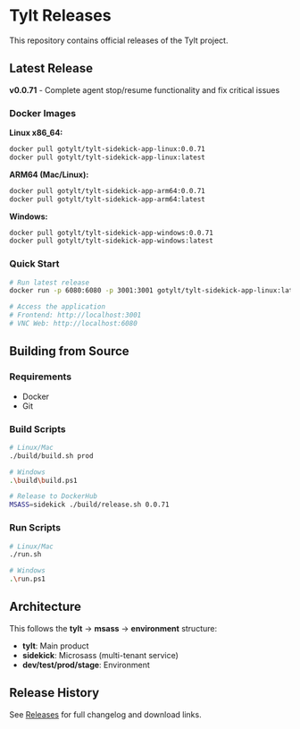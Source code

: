 # Tylt Releases

This repository contains official releases of the Tylt project.

## Latest Release

**v0.0.71** - Complete agent stop/resume functionality and fix critical issues

### Docker Images

**Linux x86_64:**
```bash
docker pull gotylt/tylt-sidekick-app-linux:0.0.71
docker pull gotylt/tylt-sidekick-app-linux:latest
```

**ARM64 (Mac/Linux):**
```bash
docker pull gotylt/tylt-sidekick-app-arm64:0.0.71
docker pull gotylt/tylt-sidekick-app-arm64:latest
```

**Windows:**
```bash
docker pull gotylt/tylt-sidekick-app-windows:0.0.71
docker pull gotylt/tylt-sidekick-app-windows:latest
```

### Quick Start

```bash
# Run latest release
docker run -p 6080:6080 -p 3001:3001 gotylt/tylt-sidekick-app-linux:latest

# Access the application
# Frontend: http://localhost:3001
# VNC Web: http://localhost:6080
```

## Building from Source

### Requirements
- Docker
- Git

### Build Scripts
```bash
# Linux/Mac
./build/build.sh prod

# Windows
.\build\build.ps1

# Release to DockerHub
MSASS=sidekick ./build/release.sh 0.0.71
```

### Run Scripts
```bash
# Linux/Mac
./run.sh

# Windows  
.\run.ps1
```

## Architecture

This follows the **tylt** → **msass** → **environment** structure:
- **tylt**: Main product
- **sidekick**: Microsass (multi-tenant service)  
- **dev/test/prod/stage**: Environment

## Release History

See [Releases](../../releases) for full changelog and download links.